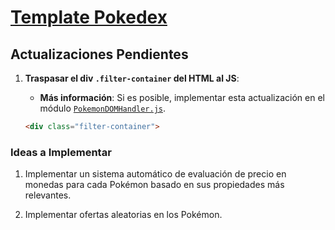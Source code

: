 # [Template Pokedex](templates/pokedex)

## Actualizaciones Pendientes

1. **Traspasar el **div** `.filter-container` del HTML al JS**:

   - **Más información**: Si es posible, implementar esta actualización en el módulo [`PokemonDOMHandler.js`](templates/pokedex/js/models/PokemonDataHandler.js).

   ```HTML
   <div class="filter-container">
   ```

### Ideas a Implementar

1. Implementar un sistema automático de evaluación de precio en monedas para cada Pokémon basado en sus propiedades más relevantes.

2. Implementar ofertas aleatorias en los Pokémon.

